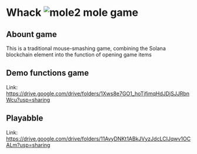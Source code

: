 # Whack ![mole2](https://github.com/user-attachments/assets/f189a498-8bc6-4701-b8d2-193b3c9c2569) mole game 
## Abount game
This is a traditional mouse-smashing game, combining the Solana blockchain element into the function of opening game items
## Demo functions game
Link: https://drive.google.com/drive/folders/1Xws8e7GO1_hoTjfimqHdJDjSJJRbnWcu?usp=sharing
## Playabble
Link: https://drive.google.com/drive/folders/11AvyDNKt1ABkJVyzJdcLCIJqwv1OCALm?usp=sharing
